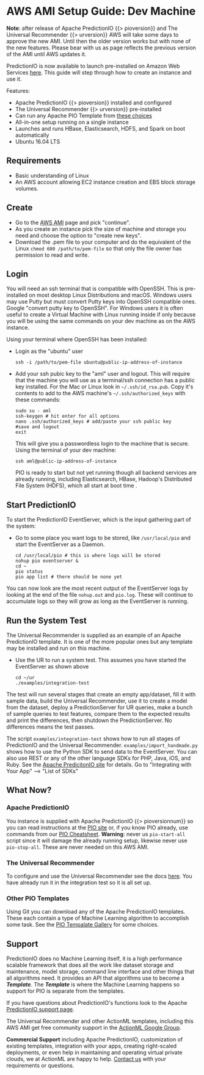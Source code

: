 # AWS AMI Setup Guide: Dev Machine

**Note**: after release of Apache PredictionIO {{> pioversion}} and The Universal Recommender {{> urversion}} AWS will take some days to approve the new AMI. Until then the older version works but with none of the new features. Please bear with us as page reflects the previous version of the AMI until AWS updates it.

PredictionIO is now available to launch pre-installed on Amazon Web Services [here](https://aws.amazon.com/marketplace/pp/B01N310FF0). This guide will step through how to create an instance and use it.

Features: 

 -  Apache PredictionIO {{> pioversion}} installed and configured
 -  The Universal Recommender {{> urversion}} pre-installed
 -  Can run any Apache PIO Template from [these choices](http://predictionio.incubator.apache.org/gallery/template-gallery/)
 -  All-in-one setup running on a single instance
 -  Launches and runs HBase, Elasticsearch, HDFS, and Spark on boot automatically
 -  Ubuntu 16.04 LTS

## Requirements

 - Basic understanding of Linux
 - An AWS account allowing EC2 instance creation and EBS block storage volumes. 

## Create

 - Go to the [AWS AMI](https://aws.amazon.com/marketplace/pp/B01N310FF0) page and pick "continue".
 - As you create an instance pick the size of machine and storage you need and choose the option to "create new keys". 
 - Download the .pem file to your computer and do the equivalent of the Linux `chmod 600 /path/to/pem-file` so that only the file owner has permission to read and write.

## Login

You will need an ssh terminal that is compatible with OpenSSH. This is pre-installed on most desktop Linux Distributions and macOS. Windows users may use Putty but must convert Putty keys into OpenSSH compatible ones. Google "convert putty key to OpenSSH". For Windows users it is often useful to create a Virtual Machine with Linux running inside if only because you will be using the same commands on your dev machine as on the AWS instance.

Using your terminal where OpenSSH has been installed:

 - Login as the "ubuntu" user
 
     ```
     ssh -i /path/to/pem-file ubuntu@public-ip-address-of-instance
     ```

 - Add your ssh pubic key to the "aml" user and logout. This will require that the machine you will use as a terminal/ssh connection has a public key installed. For the Mac or Linux look in `~/.ssh/id_rsa.pub`. Copy it's contents to add to the AWS machine's `~/.ssh/authorized_keys` with these commands:

     ```
     sudo su - aml
     ssh-keygen # hit enter for all options
     nano .ssh/authorized_keys # add/paste your ssh public key
     #save and logout
     exit
     ```
   
   This will give you a passwordless login to the machine that is secure. Using the terminal of your dev machine:
   
     ```
     ssh aml@public-ip-address-of-instance
     ```
   
   PIO is ready to start but not yet running though all backend services are already running, including Elasticsearch, HBase, Hadoop's Distributed File System (HDFS), which all start at boot time .

## Start PredictionIO 

To start the PredictionIO EventServer, which is the input gathering part of the system:

 - Go to some place you want logs to be stored, like `/usr/local/pio` and start the EventServer as a Daemon.

     ```
     cd /usr/local/pio # this is where logs will be stored
     nohup pio eventserver &
     cd ~
     pio status
     pio app list # there should be none yet
     ```

You can now look are the most recent output of the EventServer logs by looking at the end of the file `nohup.out` and `pio.log`. These will continue to accumulate logs so they will grow as long as the EventServer is running.

## Run the System Test

The Universal Recommender is supplied as an example of an Apache PredictionIO template. It is one of the more popular ones but any template may be installed and run on this machine. 

 - Use the UR to run a system test. This assumes you have started the EventServer as shown above

     ```
     cd ~/ur
     ./examples/integration-test
     ```
    
The test will run several stages that create an empty app/dataset, fill it with sample data, build the Universal Recommender, use it to create a model from the dataset, deploy a PredictionServer for UR queries, make a bunch of sample queries to test features, compare them to the expected results and print the differences, then shutdown the PredictionServer. No differences means the test passes.

The script `examples/integration-test` shows how to run all stages of PredictionIO and the Universal Recommender. `examples/import_handmade.py` shows how to use the Python SDK to send data to the EventServer. You can also use REST or any of the other language SDKs for PHP, Java, iOS, and Ruby. See the [Apache PredicitonIO site](http://predictionio.incubator.apache.org/) for details. Go to "Integrating with Your App" &mdash;> "List of SDKs"

## What Now?

### Apache PredictionIO

You instance is supplied with Apache PredictionIO {{> pioversionnum}} so you can read instructions at the [PIO site](http://predictionio.incubator.apache.org/) or, if you know PIO already, use commands from our [PIO Cheatsheet](/docs/pio_cli_cheatsheet). **Warning**: never us `pio-start-all` script since it will damage the already running setup, likewise never use `pio-stop-all`. These are never needed on this AWS AMI.

### The Universal Recommender

To configure and use the Universal Recommender see the docs [here](/docs/ur). You have already run it in the integration test so it is all set up.

### Other PIO Templates

Using Git you can download any of the Apache PredictionIO templates. These each contain a type of Machine Learning algorithm to accomplish some task. See the [PIO Tempalate Gallery](http://predictionio.incubator.apache.org/gallery/template-gallery/) for some choices.

## Support

PredictionIO does no Machine Learning itself, it is a high performance scalable framework that does all the work like dataset storage and maintenance, model storage, command line interface and other things that all algorithms need. It provides an API that algorithms use to become a ***Template***. The ***Template*** is where the Machine Learning happens so support for PIO is separate from the templates.

If you have questions about PredictionIO's functions look to the Apache [PredictionIO support page](http://predictionio.incubator.apache.org/support/).

The Universal Recommender and other ActionML templates, including this AWS AMI get free community support in the [ActionML Google Group](https://groups.google.com/forum/#!forum/actionml-user).

**Commercial Support** including Apache PredictionIO, customization of existing templates, integration with your apps, creating right-scaled deployments, or even help in maintaining and operating virtual private clouds, we at ActionML are happy to help. [Contact us](http://actionml.com#contact) with your requirements or questions.
